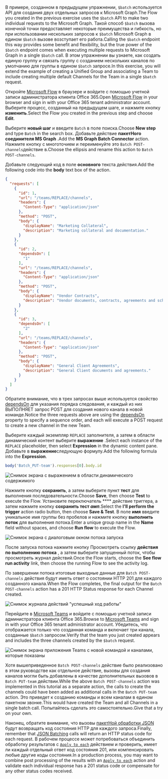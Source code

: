 <!-- markdownlint-disable MD002 MD041 -->

<span data-ttu-id="a4af5-101">В примере, созданном в предыдущем упражнении, `$batch` используется API для создания двух отдельных запросов к Microsoft Graph.</span><span class="sxs-lookup"><span data-stu-id="a4af5-101">The Flow you created in the previous exercise uses the `$batch` API to make two individual requests to the Microsoft Graph.</span></span> <span data-ttu-id="a4af5-102">Такой способ `$batch` вызова конечной точки предоставляет некоторые преимущества и гибкость, но при использовании нескольких запросов к `$batch` Microsoft Graph в едином `$batch` вызове возступает его работа.</span><span class="sxs-lookup"><span data-stu-id="a4af5-102">Calling the `$batch` endpoint this way provides some benefit and flexibility, but the true power of the `$batch` endpoint comes when executing multiple requests to Microsoft Graph in a single `$batch` call.</span></span> <span data-ttu-id="a4af5-103">В этом упражнении вы узнаете, как создать единую группу и связать группу с созданием нескольких каналов по умолчанию для группы в едином `$batch` запросе.</span><span class="sxs-lookup"><span data-stu-id="a4af5-103">In this exercise, you will extend the example of creating a Unified Group and associating a Team to include creating multiple default Channels for the Team in a single `$batch` request.</span></span>

<span data-ttu-id="a4af5-104">Откройте [Microsoft Flow](https://flow.microsoft.com) в браузере и войдите с помощью учетной записи администратора клиента Office 365.</span><span class="sxs-lookup"><span data-stu-id="a4af5-104">Open [Microsoft Flow](https://flow.microsoft.com) in your browser and sign in with your Office 365 tenant administrator account.</span></span> <span data-ttu-id="a4af5-105">Выберите процесс, созданный на предыдущем шаге, и нажмите кнопку **изменить**.</span><span class="sxs-lookup"><span data-stu-id="a4af5-105">Select the Flow you created in the previous step and choose **Edit**.</span></span>

<span data-ttu-id="a4af5-106">Выберите **новый шаг** и введите `Batch` в поле поиска.</span><span class="sxs-lookup"><span data-stu-id="a4af5-106">Choose **New step** and type `Batch` in the search box.</span></span> <span data-ttu-id="a4af5-107">Добавьте действие **пакетНого соединителя MS Graph** .</span><span class="sxs-lookup"><span data-stu-id="a4af5-107">Add the **MS Graph Batch Connector** action.</span></span> <span data-ttu-id="a4af5-108">Нажмите кнопку с многоточием и переименуйте это `Batch POST-channels`действие в.</span><span class="sxs-lookup"><span data-stu-id="a4af5-108">Choose the ellipsis and rename this action to `Batch POST-channels`.</span></span>

<span data-ttu-id="a4af5-109">Добавьте следующий код в поле **основного** текста действия.</span><span class="sxs-lookup"><span data-stu-id="a4af5-109">Add the following code into the **body** text box of the action.</span></span>

```json
{
  "requests": [
    {
      "id": 1,
      "url": "/teams/REPLACE/channels",
      "headers": {
        "Content-Type": "application/json"
      },
      "method": "POST",
      "body": {
        "displayName": "Marketing Collateral",
        "description": "Marketing collateral and documentation."
      }
    },
    {
      "id": 2,
      "dependsOn": [
        "1"
      ],
      "url": "/teams/REPLACE/channels",
      "headers": {
        "Content-Type": "application/json"
      },
      "method": "POST",
      "body": {
        "displayName": "Vendor Contracts",
        "description": "Vendor documents, contracts, agreements and schedules."
      }
    },
    {
      "id": 3,
      "dependsOn": [
        "2"
      ],
      "url": "/teams/REPLACE/channels",
      "headers": {
        "Content-Type": "application/json"
      },
      "method": "POST",
      "body": {
        "displayName": "General Client Agreements",
        "description": "General Client documents and agreements."
      }
    }
  ]
}
```

<span data-ttu-id="a4af5-110">Обратите внимание, что в трех запросах выше используется свойство [dependsOn](https://docs.microsoft.com/graph/json-batching#sequencing-requests-with-the-dependson-property) для указания порядка следования, и каждый из них ВЫПОЛНЯЕТ запрос POST для создания нового канала в новой команде.</span><span class="sxs-lookup"><span data-stu-id="a4af5-110">Notice the three requests above are using the [dependsOn](https://docs.microsoft.com/graph/json-batching#sequencing-requests-with-the-dependson-property) property to specify a sequence order, and each will execute a POST request to create a new channel in the new Team.</span></span>

<span data-ttu-id="a4af5-111">Выберите каждый экземпляр `REPLACE` заполнителя, а затем в области динамический контент выберите **выражение** .</span><span class="sxs-lookup"><span data-stu-id="a4af5-111">Select each instance of the `REPLACE` placeholder, then select **Expression** in the dynamic content pane.</span></span> <span data-ttu-id="a4af5-112">Добавьте в **выражение**следующую формулу.</span><span class="sxs-lookup"><span data-stu-id="a4af5-112">Add the following formula into the **Expression**.</span></span>

```js
body('Batch_PUT-team').responses[0].body.id
```

![Снимок экрана с выражением в области динамического содержимого](./images/flow-channel1.png)

<span data-ttu-id="a4af5-114">Нажмите кнопку **сохранить**, а затем выберите пункт **тест** для выполнения последовательности.</span><span class="sxs-lookup"><span data-stu-id="a4af5-114">Choose **Save**, then choose **Test** to execute the Flow.</span></span> <span data-ttu-id="a4af5-115">Установите переключатель \*\*\*\* действие триггера, а затем нажмите кнопку **сохранить тест _амп_**.</span><span class="sxs-lookup"><span data-stu-id="a4af5-115">Select the **I'll perform the trigger** action radio button, then choose **Save & Test**.</span></span> <span data-ttu-id="a4af5-116">В поле **имя** введите уникальное имя группы без пробелов и нажмите кнопку **выполнить поток** для выполнения потока.</span><span class="sxs-lookup"><span data-stu-id="a4af5-116">Enter a unique group name in the **Name** field without spaces, and choose **Run flow** to execute the Flow.</span></span>

![Снимок экрана с диалоговым окном потока запуска](./images/flow-channel3.png)

<span data-ttu-id="a4af5-118">После запуска потока нажмите кнопку Просмотреть ссылку **действия по выполнению потока** , а затем выберите запущенный поток, чтобы просмотреть журнал действий.</span><span class="sxs-lookup"><span data-stu-id="a4af5-118">Once the Flow starts, choose the **See flow run activity** link, then choose the running Flow to see the activity log.</span></span>

<span data-ttu-id="a4af5-119">По завершении потока итоговые выходные данные для `Batch POST-channels` действия будут иметь ответ о состоянии HTTP 201 для каждого созданного канала.</span><span class="sxs-lookup"><span data-stu-id="a4af5-119">When the Flow completes, the final output for the `Batch POST-channels` action has a 201 HTTP Status response for each Channel created.</span></span>

![Снимок журнала действий "успешный ход работы"](./images/flow-channel2.png)

<span data-ttu-id="a4af5-121">Перейдите в [Microsoft Teams](https://teams.microsoft.com) и войдите с помощью учетной записи администратора клиента Office 365.</span><span class="sxs-lookup"><span data-stu-id="a4af5-121">Browse to [Microsoft Teams](https://teams.microsoft.com) and sign in with your Office 365 tenant administrator account.</span></span> <span data-ttu-id="a4af5-122">Убедитесь, что отображается только что созданная команда и включает три канала, созданные `$batch` запросом.</span><span class="sxs-lookup"><span data-stu-id="a4af5-122">Verify that the team you just created appears and includes the three channels created by the `$batch` request.</span></span>

![Снимок экрана приложения Teams с новой командой и каналами, которые показаны](./images/team-channels.png)

<span data-ttu-id="a4af5-124">Хотя вышеприведенное `Batch POST-channels` действие было реализовано в этом руководстве как отдельное действие, вызовы для создания каналов могли быть добавлены в качестве дополнительных вызовов в `Batch PUT-team` действии.</span><span class="sxs-lookup"><span data-stu-id="a4af5-124">While the above `Batch POST-channels` action was implemented in this tutorial as a separate action, the calls to create the channels could have been added as additional calls in the `Batch PUT-team` action.</span></span> <span data-ttu-id="a4af5-125">Это приведет к созданию команды и всем каналам в едином пакетном звонке.</span><span class="sxs-lookup"><span data-stu-id="a4af5-125">This would have created the Team and all Channels in a single batch call.</span></span> <span data-ttu-id="a4af5-126">Попытайтесь сделать это самостоятельно.</span><span class="sxs-lookup"><span data-stu-id="a4af5-126">Give that a try on your own.</span></span>

<span data-ttu-id="a4af5-127">Наконец, обратите внимание, что вызовы [пакетНой обработки JSON](https://docs.microsoft.com/graph/json-batching) будут возвращать код состояния HTTP для каждого запроса.</span><span class="sxs-lookup"><span data-stu-id="a4af5-127">Finally, remember that [JSON Batching](https://docs.microsoft.com/graph/json-batching) calls will return an HTTP status code for each request.</span></span> <span data-ttu-id="a4af5-128">В рабочем процессе может потребоваться объединить обработку результатов с [`Apply to each`](https://docs.microsoft.com/flow/apply-to-each) действием и проверить, имеет ли каждый отдельный ответ код состояния 201, или компенсировать любые другие коды состояния.</span><span class="sxs-lookup"><span data-stu-id="a4af5-128">In a production process, you may want to combine post processing of the results with an [`Apply to each`](https://docs.microsoft.com/flow/apply-to-each) action and validate each individual response has a 201 status code or compensate for any other status codes received.</span></span>